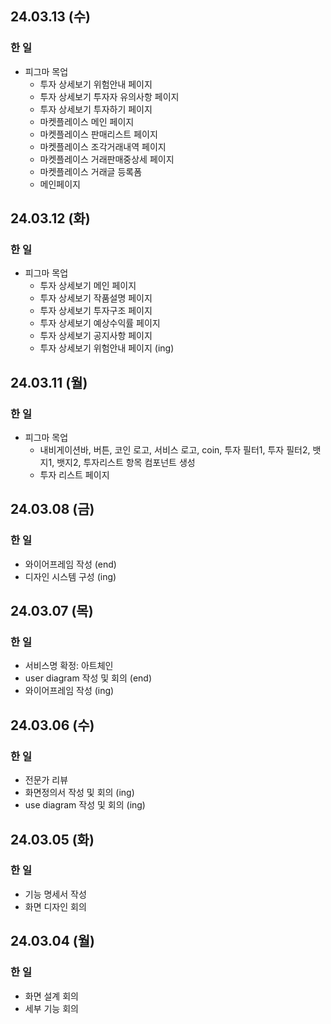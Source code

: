 ## 24.03.13 (수)

### 한 일

- 피그마 목업
  - 투자 상세보기 위험안내 페이지
  - 투자 상세보기 투자자 유의사항 페이지
  - 투자 상세보기 투자하기 페이지
  - 마켓플레이스 메인 페이지
  - 마켓플레이스 판매리스트 페이지
  - 마켓플레이스 조각거래내역 페이지
  - 마켓플레이스 거래판매중상세 페이지
  - 마켓플레이스 거래글 등록폼
  - 메인페이지

## 24.03.12 (화)

### 한 일

- 피그마 목업
  - 투자 상세보기 메인 페이지
  - 투자 상세보기 작품설명 페이지
  - 투자 상세보기 투자구조 페이지
  - 투자 상세보기 예상수익률 페이지
  - 투자 상세보기 공지사항 페이지
  - 투자 상세보기 위험안내 페이지 (ing)

## 24.03.11 (월)

### 한 일

- 피그마 목업
  - 내비게이션바, 버튼, 코인 로고, 서비스 로고, coin, 투자 필터1, 투자 필터2, 뱃지1, 뱃지2, 투자리스트 항목 컴포넌트 생성
  - 투자 리스트 페이지

## 24.03.08 (금)

### 한 일

- 와이어프레임 작성 (end)
- 디자인 시스템 구성 (ing)

## 24.03.07 (목)

### 한 일

- 서비스명 확정: 아트체인
- user diagram 작성 및 회의 (end)
- 와이어프레임 작성 (ing)

## 24.03.06 (수)

### 한 일

- 전문가 리뷰
- 화면정의서 작성 및 회의 (ing)
- use diagram 작성 및 회의 (ing)

## 24.03.05 (화)

### 한 일

- 기능 명세서 작성
- 화면 디자인 회의

## 24.03.04 (월)

### 한 일

- 화면 설계 회의
- 세부 기능 회의
